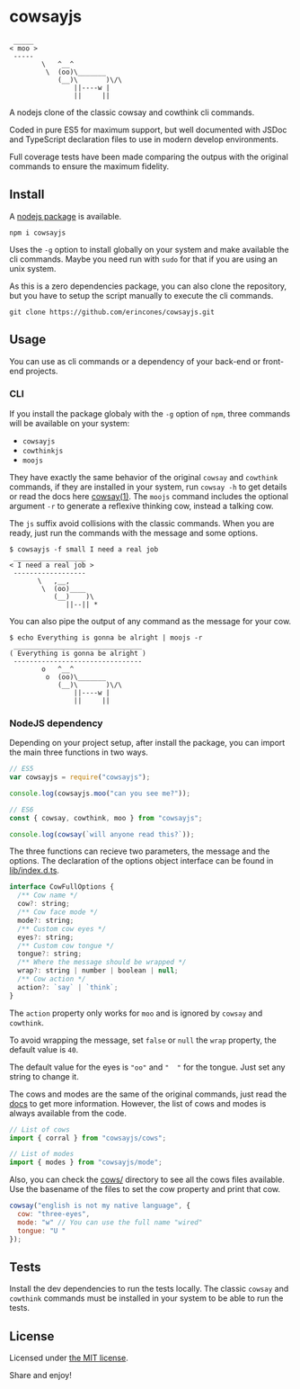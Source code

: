 # cowsayjs

```Text
 _____ 
< moo >
 ----- 
        \   ^__^
         \  (oo)\_______
            (__)\       )\/\
                ||----w |
                ||     ||
```

A nodejs clone of the classic cowsay and cowthink cli commands.

Coded in pure ES5 for maximum support, but well documented with JSDoc and
TypeScript declaration files to use in modern develop environments.

Full coverage tests have been made comparing the outpus with the original
commands to ensure the maximum fidelity.


## Install

A [nodejs package](https://www.npmjs.com/package/cowsayjs) is available.

```Shell
npm i cowsayjs
```

Uses the `-g` option to install globally on your system and make available the
cli commands. Maybe you need run with `sudo` for that if you are using an unix
system.

As this is a zero dependencies package, you can also clone the repository, but
you have to setup the script manually to execute the cli commands.

```Shell
git clone https://github.com/erincones/cowsayjs.git
```


## Usage

You can use as cli commands or a dependency of your back-end or front-end
projects.

### CLI

If you install the package globaly with the `-g` option of `npm`, three commands
will be available on your system:

 - `cowsayjs`
 - `cowthinkjs`
 - `moojs`

They have exactly the same behavior of the original `cowsay` and `cowthink`
commands, if they are installed in your system, run `cowsay -h` to get details
or read the docs here [cowsay(1)](https://linux.die.net/man/1/cowsay). The
`moojs` command includes the optional argument `-r` to generate a reflexive
thinking cow, instead a talking cow.

The `js` suffix avoid collisions with the classic commands. When you are ready,
just run the commands with the message and some options.

```Text
$ cowsayjs -f small I need a real job
 __________________ 
< I need a real job >
 ------------------ 
       \   ,__,
        \  (oo)____
           (__)    )\
              ||--|| *
```


You can also pipe the output of any command as the message for your cow.

```Text
$ echo Everything is gonna be alright | moojs -r
 ________________________________ 
( Everything is gonna be alright )
 -------------------------------- 
        o   ^__^
         o  (oo)\_______
            (__)\       )\/\
                ||----w |
                ||     ||
```

### NodeJS dependency

Depending on your project setup, after install the package, you can import the
main three functions in two ways.

```JavaScript
// ES5
var cowsayjs = require("cowsayjs");

console.log(cowsayjs.moo("can you see me?"));
```
```JavaScript
// ES6
const { cowsay, cowthink, moo } from "cowsayjs";

console.log(cowsay(`will anyone read this?`));
```

The three functions can recieve two parameters, the message and the options. The
declaration of the options object interface can be found in
[lib/index.d.ts](lib/index.d.ts).

```JavaScript
interface CowFullOptions {
  /** Cow name */
  cow?: string;
  /** Cow face mode */
  mode?: string;
  /** Custom cow eyes */
  eyes?: string;
  /** Custom cow tongue */
  tongue?: string;
  /** Where the message should be wrapped */
  wrap?: string | number | boolean | null;
  /** Cow action */
  action?: `say` | `think`;
}
```

The `action` property only works for `moo` and is ignored by `cowsay` and
`cowthink`.

To avoid wrapping the message, set `false` or `null` the `wrap` property, the
default value is `40`.

The default value for the eyes is `"oo"` and `"  "` for the tongue. Just set any
string to change it.

The cows and modes are the same of the original commands, just read the
[docs](https://linux.die.net/man/1/cowsay) to get more information. However, the
list of cows and modes is always available from the code.

```JavaScript
// List of cows
import { corral } from "cowsayjs/cows";

// List of modes
import { modes } from "cowsayjs/mode";
```

Also, you can check the [cows/](cows/) directory to see all the cows files
available. Use the basename of the files to set the cow property and print that
cow.

```JavaScript
cowsay("english is not my native language", {
  cow: "three-eyes",
  mode: "w" // You can use the full name "wired"
  tongue: "U "
});
```

## Tests

Install the dev dependencies to run the tests locally. The classic `cowsay` and
`cowthink` commands must be installed in your system to be able to run the
tests.


## License

Licensed under [the MIT license](LICENSE).

Share and enjoy!
